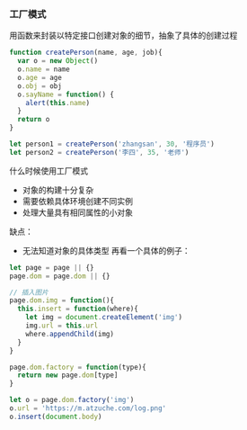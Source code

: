 ### 工厂模式
用函数来封装以特定接口创建对象的细节，抽象了具体的创建过程
```js
function createPerson(name, age, job){
  var o = new Object()
  o.name = name
  o.age = age
  o.obj = obj
  o.sayName = function() {
    alert(this.name)
  }
  return o
}

let person1 = createPerson('zhangsan', 30, '程序员')
let person2 = createPerson('李四', 35, '老师')

```
什么时候使用工厂模式
* 对象的构建十分复杂
* 需要依赖具体环境创建不同实例
* 处理大量具有相同属性的小对象

缺点：
* 无法知道对象的具体类型
再看一个具体的例子：
```js
let page = page || {}
page.dom = page.dom || {}

// 插入图片
page.dom.img = function(){
  this.insert = function(where){
    let img = document.createElement('img')
    img.url = this.url
    where.appendChild(img)
  }
}

page.dom.factory = function(type){
  return new page.dom[type]
}

let o = page.dom.factory('img')
o.url = 'https://m.atzuche.com/log.png'
o.insert(document.body)
```
